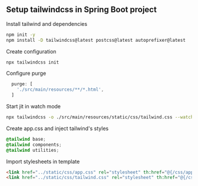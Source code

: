 ## Setup tailwindcss in Spring Boot project
Install tailwind and dependencies
```bash
npm init -y
npm install -D tailwindcss@latest postcss@latest autoprefixer@latest
```

Create configuration
```bash
npx tailwindcss init
```

Configure purge
```js
  purge: [
    './src/main/resources/**/*.html',
  ]
```

Start jit in watch mode
```bash
npx tailwindcss -o ./src/main/resources/static/css/tailwind.css --watch --jit --purge="./src/main/resources/**/*.html"
```

Create app.css and inject tailwind's styles
```scss
@tailwind base;
@tailwind components;
@tailwind utilities;
```

Import stylesheets in template
```html
<link href="../static/css/app.css" rel="stylesheet" th:href="@{/css/app.css}">
<link href="../static/css/tailwind.css" rel="stylesheet" th:href="@{/css/tailwind.css}">
```
